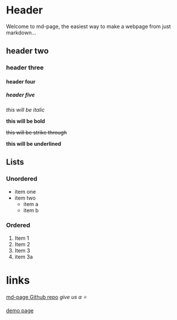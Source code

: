 

# Header
Welcome to md-page, the easiest way to make a webpage from just markdown...

## header two
  
### header three
  
#### header four
  
##### header five

*this will be italic*

**this will be bold**

~~this will be strike through~~

__this will be underlined__


## Lists
### Unordered
* item one
* item two
    * item a
    * item b

### Ordered
1. Item 1
1. Item 2
1. Item 3
  1. item 3a
  
# links

[md-page Github repo](https://github.com/oscarmorrison/md-page) *give us a :star:*

[demo page](https://oscarmorrison.com/md-page/)